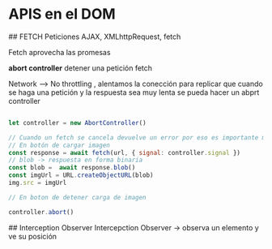 # APIS en el DOM

## FETCH
Peticiones AJAX, XMLhttpRequest, fetch

Fetch aprovecha las promesas

**abort controller** detener una petición fetch 

Network --> No throttling , alentamos la conección para replicar que cuando se haga una petición y la respuesta sea muy lenta se pueda hacer un abprt controller

```js

let controller = new AbortController()

// Cuando un fetch se cancela devuelve un error por eso es importante manejar el error, la peticion debe estar dentro de un try catch
// En botón de cargar imagen
const response = await fetch(url, { signal: controller.signal })
// blob -> respuesta en forma binaria
const blob =  await response.blob()
const imgUrl = URL.createObjectURL(blob)
img.src = imgUrl

// En boton de detener carga de imagen

controller.abort()

```

## Interception Observer
Intercepction Observer -> observa un elemento y ve su posición